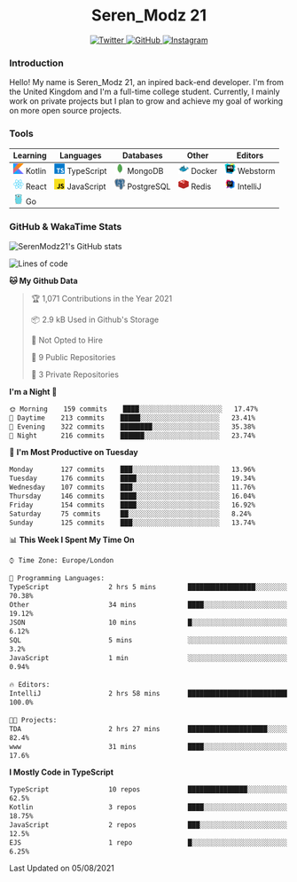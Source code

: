 <div align="center">
  <h1>Seren_Modz 21</h1>
  <a href="https://twitter.com/SerenModz21">
    <img alt="Twitter" src="https://img.shields.io/badge/twitter%20-%231DA1F2.svg?&style=for-the-badge&logo=Twitter&logoColor=white">
  </a>
  <a href="https://github.com/SerenModz21">
    <img alt="GitHub" src="https://img.shields.io/badge/github%20-%23121011.svg?&style=for-the-badge&logo=github&logoColor=white">
  </a>
  <a href="https://www.instagram.com/serenmodz21">
    <img alt="Instagram" src="https://img.shields.io/badge/instagram%20-%23E4405F.svg?&style=for-the-badge&logo=Instagram&logoColor=white">
  </a>
</div>

### Introduction

Hello! My name is Seren_Modz 21, an inpired back-end developer. I'm from the United Kingdom and I'm a full-time college student. Currently, I mainly work on private projects but I plan to grow and achieve my goal of working on more open source projects. 

### Tools

 **Learning**                                        | **Languages**                                               | **Databases**                                               | **Other**                                           | **Editors**                                                  
-----------------------------------------------------|-------------------------------------------------------------|-------------------------------------------------------------|-----------------------------------------------------|--------------------------------------------------------------
 <img width="19px" src="./assets/kotlin.svg"> Kotlin | <img width="19px" src="./assets/typescript.svg"> TypeScript | <img width="19px" src="./assets/mongodb.svg"> MongoDB       | <img width="19px" src="./assets/docker.svg"> Docker | <img width="19px" src="./assets/webstorm.svg"> Webstorm      
 <img width="19px" src="./assets/react.svg"> React   | <img width="19px" src="./assets/javascript.svg"> JavaScript | <img width="19px" src="./assets/postgresql.svg"> PostgreSQL | <img width="19px" src="./assets/redis.svg"> Redis   | <img width="19px" src="./assets/intellij-idea.svg"> IntelliJ
 <img width="19px" src="./assets/go.svg"> Go         |                                                             |                                                             |                                                     |                                                                                                               

### GitHub & WakaTime Stats

![SerenModz21's GitHub stats](https://github-readme-stats.vercel.app/api?username=SerenModz21&show_icons=true&theme=dark)

<!--START_SECTION:waka-->
![Lines of code](https://img.shields.io/badge/From%20Hello%20World%20I%27ve%20Written-23336%20lines%20of%20code-blue)

**🐱 My Github Data** 

> 🏆 1,071 Contributions in the Year 2021
 > 
> 📦 2.9 kB Used in Github's Storage 
 > 
> 🚫 Not Opted to Hire
 > 
> 📜 9 Public Repositories 
 > 
> 🔑 3 Private Repositories  
 > 
**I'm a Night 🦉** 

```text
🌞 Morning    159 commits    ████░░░░░░░░░░░░░░░░░░░░░   17.47% 
🌆 Daytime    213 commits    █████░░░░░░░░░░░░░░░░░░░░   23.41% 
🌃 Evening    322 commits    ████████░░░░░░░░░░░░░░░░░   35.38% 
🌙 Night      216 commits    ██████░░░░░░░░░░░░░░░░░░░   23.74%

```
📅 **I'm Most Productive on Tuesday** 

```text
Monday       127 commits    ███░░░░░░░░░░░░░░░░░░░░░░   13.96% 
Tuesday      176 commits    ████░░░░░░░░░░░░░░░░░░░░░   19.34% 
Wednesday    107 commits    ███░░░░░░░░░░░░░░░░░░░░░░   11.76% 
Thursday     146 commits    ████░░░░░░░░░░░░░░░░░░░░░   16.04% 
Friday       154 commits    ████░░░░░░░░░░░░░░░░░░░░░   16.92% 
Saturday     75 commits     ██░░░░░░░░░░░░░░░░░░░░░░░   8.24% 
Sunday       125 commits    ███░░░░░░░░░░░░░░░░░░░░░░   13.74%

```


📊 **This Week I Spent My Time On** 

```text
⌚︎ Time Zone: Europe/London

💬 Programming Languages: 
TypeScript               2 hrs 5 mins        █████████████████░░░░░░░░   70.38% 
Other                    34 mins             ████░░░░░░░░░░░░░░░░░░░░░   19.12% 
JSON                     10 mins             █░░░░░░░░░░░░░░░░░░░░░░░░   6.12% 
SQL                      5 mins              ░░░░░░░░░░░░░░░░░░░░░░░░░   3.2% 
JavaScript               1 min               ░░░░░░░░░░░░░░░░░░░░░░░░░   0.94%

🔥 Editors: 
IntelliJ                 2 hrs 58 mins       █████████████████████████   100.0%

🐱‍💻 Projects: 
TDA                      2 hrs 27 mins       ████████████████████░░░░░   82.4% 
www                      31 mins             ████░░░░░░░░░░░░░░░░░░░░░   17.6%

```

**I Mostly Code in TypeScript** 

```text
TypeScript               10 repos            ███████████████░░░░░░░░░░   62.5% 
Kotlin                   3 repos             ████░░░░░░░░░░░░░░░░░░░░░   18.75% 
JavaScript               2 repos             ███░░░░░░░░░░░░░░░░░░░░░░   12.5% 
EJS                      1 repo              █░░░░░░░░░░░░░░░░░░░░░░░░   6.25%

```



 Last Updated on 05/08/2021
<!--END_SECTION:waka-->
